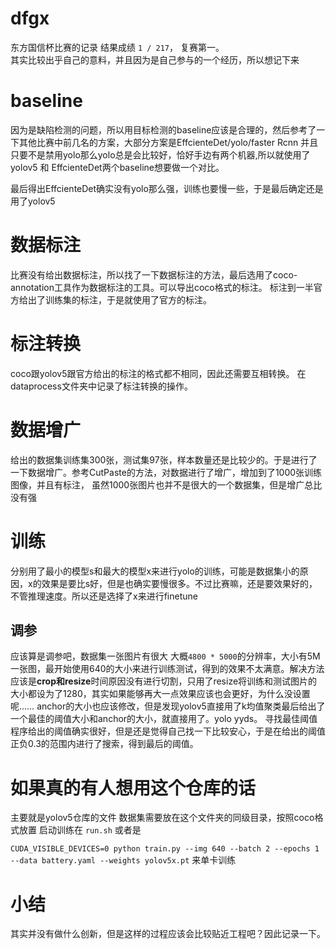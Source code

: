 # dfgx
东方国信杯比赛的记录
结果成绩 `1 / 217`， 复赛第一。  
其实比较出乎自己的意料，并且因为是自己参与的一个经历，所以想记下来
# baseline
因为是缺陷检测的问题，所以用目标检测的baseline应该是合理的，然后参考了一下其他比赛中前几名的方案，大部分方案是EffcienteDet/yolo/faster Rcnn
并且只要不是禁用yolo那么yolo总是会比较好，恰好手边有两个机器,所以就使用了yolov5 和 EffcienteDet两个baseline想要做一个对比。

最后得出EffcienteDet确实没有yolo那么强，训练也要慢一些，于是最后确定还是用了yolov5
# 数据标注
比赛没有给出数据标注，所以找了一下数据标注的方法，最后选用了coco-annotation工具作为数据标注的工具。可以导出coco格式的标注。
标注到一半官方给出了训练集的标注，于是就使用了官方的标注。
# 标注转换
coco跟yolov5跟官方给出的标注的格式都不相同，因此还需要互相转换。
在dataprocess文件夹中记录了标注转换的操作。
# 数据增广
给出的数据集训练集300张，测试集97张，样本数量还是比较少的。于是进行了一下数据增广。参考CutPaste的方法，对数据进行了增广，增加到了1000张训练图像，并且有标注，
虽然1000张图片也并不是很大的一个数据集，但是增广总比没有强
# 训练
分别用了最小的模型s和最大的模型x来进行yolo的训练，可能是数据集小的原因，x的效果是要比s好，但是也确实要慢很多。不过比赛嘛，还是要效果好的，不管推理速度。所以还是选择了x来进行finetune
## 调参
应该算是调参吧，数据集一张图片有很大 大概`4800 * 5000`的分辨率，大小有5M一张图，最开始使用640的大小来进行训练测试，得到的效果不太满意。解决方法应该是**crop和resize**时间原因没有进行切割，只用了resize将训练和测试图片的大小都设为了1280，其实如果能够再大一点效果应该也会更好，为什么没设置呢…… 
anchor的大小也应该修改，但是发现yolov5直接用了k均值聚类最后给出了一个最佳的阈值大小和anchor的大小，就直接用了。yolo yyds。
寻找最佳阈值
程序给出的阈值确实很好，但是还是觉得自己找一下比较安心，于是在给出的阈值正负0.3的范围内进行了搜索，得到最后的阈值。
# 如果真的有人想用这个仓库的话
主要就是yolov5仓库的文件
数据集需要放在这个文件夹的同级目录，按照coco格式放置
启动训练在 `run.sh`
或者是

`CUDA_VISIBLE_DEVICES=0 python train.py --img 640 --batch 2 --epochs 1 --data battery.yaml --weights yolov5x.pt`
来单卡训练
# 小结
其实并没有做什么创新，但是这样的过程应该会比较贴近工程吧？因此记录一下。
